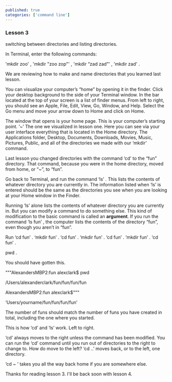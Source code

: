 ```yaml
---
published: true
categories: ['command line']
---
```


### Lesson 3
switching between directories and listing directories. 

In Terminal, enter the following commands:

'mkdir zoo' , 'mkdir "zoo zop"' , 'mkdir “zad zad”' , 'mkdir zad' .

We are reviewing how to make and name directories that you learned last lesson.

You can visualize your computer’s “home” by opening it in the finder. Click your desktop background to the side of your Terminal window. In the bar located at the top of your screen is a list of finder menus. From left to right, you should see an Apple, File, Edit, View, Go, Window, and Help. Select the Go menu and move your arrow down to Home and click on Home.

The window that opens is your home page. This is your computer’s starting point. ‘~’ The one we visualized in lesson one. Here you can see via your user interface everything that is located in the Home directory. The Applications folder, Desktop, Documents, Downloads, Movies, Music, Pictures, Public, and all of the directories we made with our ‘mkdir’ command. 

Last lesson you changed directories with the command ‘cd’ to the “fun” directory. That command, because you were in the home directory, moved from home, or “~”, to “fun”. 

Go back to Terminal, and run the command ‘ls’ . This lists the contents of whatever directory you are currently in. The information listed when ‘ls’ is entered should be the same as the directories you see when you are looking at your Home window in the Finder.

Running ‘ls’ alone lists the contents of whatever directory you are currently in. But you can modify a command to do something else.  This kind of modification to the basic command is called an **argument**. If you run the command ‘ls fun’ , the computer lists the contents of the directory “fun”, even though you aren’t in “fun”.

Run ‘cd fun’ . ‘mkdir fun’ . ‘cd fun’ . ‘mkdir fun’ . ‘cd fun’ . ‘mkdir fun’ . ‘cd fun’ . 

pwd .


You should have gotten this. 

"""AlexandersMBP2:fun alexclark$ pwd

/Users/alexanderclark/fun/fun/fun/fun

AlexandersMBP2:fun alexclark$"""


‘Users/yourname/fun/fun/fun/fun’

The number of funs should match the number of funs you have created in total, including the one where you started.

This is how ‘cd’ and ‘ls’ work. Left to right.

‘cd’ always moves to the right unless the command has been modified. You can run the ‘cd’ command until you run out of directories to the right to change to. How do move to the left? ‘cd ..’ moves back, or to the left, one directory. 

‘cd ~ ‘ takes you all the way back home if you are somewhere else.

Thanks for reading lesson 3. I'll be back soon with lesson 4. 



